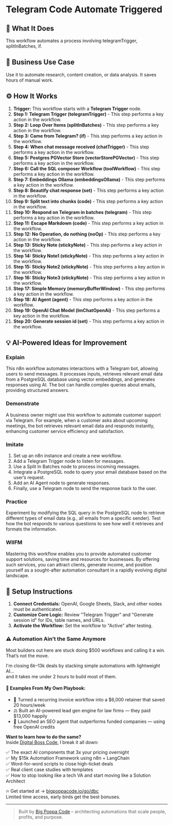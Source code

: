 # Telegram Code Automate Triggered

## 🚀 What It Does
This workflow automates a process involving telegramTrigger, splitInBatches, if.

## 💼 Business Use Case
Use it to automate research, content creation, or data analysis. It saves hours of manual work.

## ⚙️ How It Works
1.  **Trigger:** This workflow starts with a **Telegram Trigger** node.
2. **Step 1: Telegram Trigger (telegramTrigger)** - This step performs a key action in the workflow.
3. **Step 2: Loop Over Items (splitInBatches)** - This step performs a key action in the workflow.
4. **Step 3: Came from Telegram? (if)** - This step performs a key action in the workflow.
5. **Step 4: When chat message received (chatTrigger)** - This step performs a key action in the workflow.
6. **Step 5: Postgres PGVector Store (vectorStorePGVector)** - This step performs a key action in the workflow.
7. **Step 6: Call the SQL composer Workflow (toolWorkflow)** - This step performs a key action in the workflow.
8. **Step 7: Embeddings Ollama (embeddingsOllama)** - This step performs a key action in the workflow.
9. **Step 8: Beautify chat response (set)** - This step performs a key action in the workflow.
10. **Step 9: Split text into chunks (code)** - This step performs a key action in the workflow.
11. **Step 10: Respond on Telegram in batches (telegram)** - This step performs a key action in the workflow.
12. **Step 11: Escape Markdown (code)** - This step performs a key action in the workflow.
13. **Step 12: No Operation, do nothing (noOp)** - This step performs a key action in the workflow.
14. **Step 13: Sticky Note (stickyNote)** - This step performs a key action in the workflow.
15. **Step 14: Sticky Note1 (stickyNote)** - This step performs a key action in the workflow.
16. **Step 15: Sticky Note2 (stickyNote)** - This step performs a key action in the workflow.
17. **Step 16: Sticky Note3 (stickyNote)** - This step performs a key action in the workflow.
18. **Step 17: Simple Memory (memoryBufferWindow)** - This step performs a key action in the workflow.
19. **Step 18: AI Agent (agent)** - This step performs a key action in the workflow.
20. **Step 19: OpenAI Chat Model (lmChatOpenAi)** - This step performs a key action in the workflow.
21. **Step 20: Generate session id (set)** - This step performs a key action in the workflow.

## 💡 AI-Powered Ideas for Improvement
### Explain
This n8n workflow automates interactions with a Telegram bot, allowing users to send messages. It processes inputs, retrieves relevant email data from a PostgreSQL database using vector embeddings, and generates responses using AI. The bot can handle complex queries about emails, providing structured answers.

### Demonstrate
A business owner might use this workflow to automate customer support via Telegram. For example, when a customer asks about upcoming meetings, the bot retrieves relevant email data and responds instantly, enhancing customer service efficiency and satisfaction.

### Imitate
1. Set up an n8n instance and create a new workflow.
2. Add a Telegram Trigger node to listen for messages.
3. Use a Split In Batches node to process incoming messages.
4. Integrate a PostgreSQL node to query your email database based on the user’s request.
5. Add an AI Agent node to generate responses.
6. Finally, use a Telegram node to send the response back to the user.

### Practice
Experiment by modifying the SQL query in the PostgreSQL node to retrieve different types of email data (e.g., all emails from a specific sender). Test how the bot responds to various questions to see how well it retrieves and formats the information.

### WIIFM
Mastering this workflow enables you to provide automated customer support solutions, saving time and resources for businesses. By offering such services, you can attract clients, generate income, and position yourself as a sought-after automation consultant in a rapidly evolving digital landscape.

## 🔧 Setup Instructions
1. **Connect Credentials:** OpenAI, Google Sheets, Slack, and other nodes must be authenticated.
2. **Customize Core Logic:** Review "Telegram Trigger" and "Generate session id" for IDs, table names, and URLs.
3. **Activate the Workflow:** Set the workflow to "Active" after testing.

### ⚠️ Automation Ain’t the Same Anymore

Most builders out here are stuck doing $500 workflows and calling it a win.  
That’s not the move.  

I'm closing $6k–$13k deals by stacking simple automations with lightweight AI...  
and it takes me under 2 hours to build most of them.

#### 🧠 Examples From My Own Playbook:
- 🔁 Turned a recurring invoice workflow into a $6,000 retainer that saved 20 hours/week  
- ⚖️ Built an AI-powered lead gen engine for law firms — they paid $13,000 happily  
- 🚀 Launched an SEO agent that outperforms funded companies — using free OpenAI credits  

**Want to learn how to do the same?**  
Inside [Digital Boss Code](https://bigpoppacode.io/go/dbc), I break it all down:

✅ The exact AI components that 3x your pricing overnight  
✅ My $15k Automation Framework using n8n + LangChain  
✅ Word-for-word scripts to close high-ticket deals  
✅ Real client case studies with templates  
✅ How to stop looking like a tech VA and start moving like a Solution Architect  

🔥 Get started at → [bigpoppacode.io/go/dbc](https://bigpoppacode.io/go/dbc)  
Limited time access, early birds get the best bonuses.

---
> Built by [Big Poppa Code](https://bigpoppacode.io) – architecting automations that scale people, profits, and purpose.
